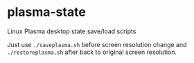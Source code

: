 # plasma-state
Linux Plasma desktop state save/load scripts

Just use `./saveplasma.sh` before screen resolution change and `./restoreplasma.sh` after back to original screen resolution.
